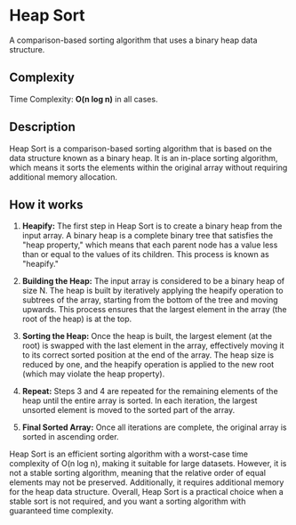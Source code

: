# Heap Sort

A comparison-based sorting algorithm that uses a binary heap
data structure.


## Complexity
Time Complexity: **O(n log n)** in all cases.

## Description
Heap Sort is a comparison-based sorting algorithm that is based on
the data structure known as a binary heap. It is an in-place sorting
algorithm, which means it sorts the elements within the original
array without requiring additional memory allocation.

## How it works
1. **Heapify:** The first step in Heap Sort is to create a binary heap
  from the input array. A binary heap is a complete binary tree that
  satisfies the "heap property," which means that each parent node has
  a value less than or equal to the values of its children. This process
  is known as "heapify."

2. **Building the Heap:** The input array is considered to be a binary
  heap of size N. The heap is built by iteratively applying the heapify
  operation to subtrees of the array, starting from the bottom of the
  tree and moving upwards. This process ensures that the largest element
  in the array (the root of the heap) is at the top.

3. **Sorting the Heap:** Once the heap is built, the largest element
  (at the root) is swapped with the last element in the array, effectively
  moving it to its correct sorted position at the end of the array. The heap
  size is reduced by one, and the heapify operation is applied to the new root
  (which may violate the heap property).

4. **Repeat:** Steps 3 and 4 are repeated for the remaining elements of the
  heap until the entire array is sorted. In each iteration, the largest unsorted
  element is moved to the sorted part of the array.

5. **Final Sorted Array:** Once all iterations are complete, the original array
  is sorted in ascending order.

Heap Sort is an efficient sorting algorithm with a worst-case time complexity of 
O(n log n), making it suitable for large datasets. However, it is not a stable
sorting algorithm, meaning that the relative order of equal elements may not be
preserved. Additionally, it requires additional memory for the heap data structure.
Overall, Heap Sort is a practical choice when a stable sort is not required, and
you want a sorting algorithm with guaranteed time complexity.
